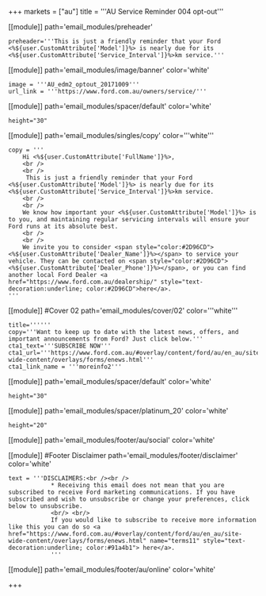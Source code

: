 +++
markets = ["au"]
title = '''AU Service Reminder 004 opt-out'''

[[module]]
path='email_modules/preheader'

	preheader='''This is just a friendly reminder that your Ford <%${user.CustomAttribute['Model']}%> is nearly due for its <%${user.CustomAttribute['Service_Interval']}%>km service.'''


[[module]]
path='email_modules/image/banner'
color='white'

	image = '''AU_edm2_optout_20171009'''
	url_link = '''https://www.ford.com.au/owners/service/'''

[[module]]
path='email_modules/spacer/default'
color='white'

	height="30"

[[module]]
path='email_modules/singles/copy'
color='''white'''

	copy = '''
		Hi <%${user.CustomAttribute['FullName']}%>,
		<br />
		<br />
		 This is just a friendly reminder that your Ford <%${user.CustomAttribute['Model']}%> is nearly due for its <%${user.CustomAttribute['Service_Interval']}%>km service. 
		<br />
		<br />
        We know how important your <%${user.CustomAttribute['Model']}%> is to you, and maintaining regular servicing intervals will ensure your Ford runs at its absolute best.  
    	<br />
    	<br />
    	We invite you to consider <span style="color:#2D96CD"><%${user.CustomAttribute['Dealer_Name']}%></span> to service your vehicle. They can be contacted on <span style="color:#2D96CD"><%${user.CustomAttribute['Dealer_Phone']}%></span>, or you can find another local Ford Dealer <a href="https://www.ford.com.au/dealership/" style="text-decoration:underline; color:#2D96CD">here</a>.
    '''
    
    
[[module]] #Cover 02
path='email_modules/cover/02'
color='''white'''

	title=''''''
	copy='''Want to keep up to date with the latest news, offers, and important announcements from Ford? Just click below.'''
	cta1_text='''SUBSCRIBE NOW'''
	cta1_url='''https://www.ford.com.au/#overlay/content/ford/au/en_au/site-wide-content/overlays/forms/enews.html'''
	cta1_link_name = '''moreinfo2'''
    
    
[[module]]
path='email_modules/spacer/default'
color='white'

	height="30"


[[module]]
path='email_modules/spacer/platinum_20'
color='white'

	height="20"


[[module]]
path='email_modules/footer/au/social'
color='white'

[[module]] #Footer Disclaimer 
path='email_modules/footer/disclaimer'
color='white'

	text = '''DISCLAIMERS:<br /><br />
                * Receiving this email does not mean that you are subscribed to receive Ford marketing communications. If you have subscribed and wish to unsubscribe or change your preferences, click below to unsubscribe.
                <br/> <br/>
                If you would like to subscribe to receive more information like this you can do so <a href="https://www.ford.com.au/#overlay/content/ford/au/en_au/site-wide-content/overlays/forms/enews.html" name="terms11" style="text-decoration:underline; color:#91a4b1"> here</a>.
                '''



[[module]]
path='email_modules/footer/au/online'
color='white'

+++